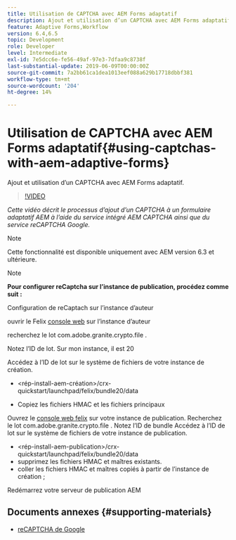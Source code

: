 ```yaml
---
title: Utilisation de CAPTCHA avec AEM Forms adaptatif
description: Ajout et utilisation d’un CAPTCHA avec AEM Forms adaptatif.
feature: Adaptive Forms,Workflow
version: 6.4,6.5
topic: Development
role: Developer
level: Intermediate
exl-id: 7e5dcc6e-fe56-49af-97e3-7dfaa9c8738f
last-substantial-update: 2019-06-09T00:00:00Z
source-git-commit: 7a2bb61ca1dea1013eef088a629b17718dbbf381
workflow-type: tm+mt
source-wordcount: '204'
ht-degree: 14%

---
```


# Utilisation de CAPTCHA avec AEM Forms adaptatif{#using-captchas-with-aem-adaptive-forms}

Ajout et utilisation d’un CAPTCHA avec AEM Forms adaptatif.

>[!VIDEO](https://video.tv.adobe.com/v/18336/?quality=9&learn=on)

*Cette vidéo décrit le processus d’ajout d’un CAPTCHA à un formulaire adaptatif AEM à l’aide du service intégré AEM CAPTCHA ainsi que du service reCAPTCHA Google.*

>[!NOTE]
>
>Cette fonctionnalité est disponible uniquement avec AEM version 6.3 et ultérieure.

>[!NOTE]
>
>**Pour configurer reCaptcha sur l’instance de publication, procédez comme suit :**
>
>Configuration de reCaptach sur l’instance d’auteur
>
>ouvrir le Felix [console web](http://localhost:4502/system/console/bundles) sur l’instance d’auteur
>
>recherchez le lot com.adobe.granite.crypto.file .
>
>Notez l’ID de lot. Sur mon instance, il est 20
>
>Accédez à l’ID de lot sur le système de fichiers de votre instance de création.
>
>* &lt;rép-install-aem-création>/crx-quickstart/launchpad/felix/bundle20/data
* Copiez les fichiers HMAC et les fichiers principaux
>
Ouvrez le [console web felix](http://localhost:4502/system/console/bundles) sur votre instance de publication. Recherchez le lot com.adobe.granite.crypto.file . Notez l’ID de bundle
Accédez à l’ID de lot sur le système de fichiers de votre instance de publication.
* &lt;rép-install-aem-publication>/crx-quickstart/launchpad/felix/bundle20/data
* supprimez les fichiers HMAC et maîtres existants.
* coller les fichiers HMAC et maîtres copiés à partir de l’instance de création ;
>
Redémarrez votre serveur de publication AEM

## Documents annexes {#supporting-materials}

* [reCAPTCHA de Google](https://www.google.com/recaptcha)
